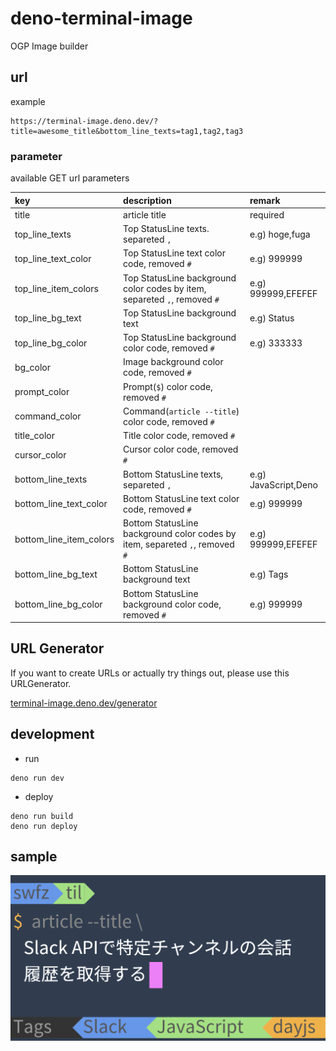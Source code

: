 # deno-terminal-image

OGP Image builder

## url

example

```
https://terminal-image.deno.dev/?title=awesome_title&bottom_line_texts=tag1,tag2,tag3
```

### parameter

available GET url parameters

| key                     | description                                                                  | remark               |
| :---------------------- | :--------------------------------------------------------------------------- | :------------------- |
| title                   | article title                                                                | required             |
| top_line_texts          | Top StatusLine texts. separeted `,`                                          | e.g) hoge,fuga       |
| top_line_text_color     | Top StatusLine text color code, removed `#`                                  | e.g) 999999          |
| top_line_item_colors    | Top StatusLine background color codes by item, separeted `,`, removed `#`    | e.g) 999999,EFEFEF   |
| top_line_bg_text        | Top StatusLine background text                                               | e.g) Status          |
| top_line_bg_color       | Top StatusLine background color code, removed `#`                            | e.g) 333333          |
| bg_color                | Image background color code, removed `#`                                     |                      |
| prompt_color            | Prompt(`$`) color code, removed `#`                                          |                      |
| command_color           | Command(`article --title`) color code, removed `#`                           |                      |
| title_color             | Title color code, removed `#`                                                |                      |
| cursor_color            | Cursor color code, removed `#`                                               |                      |
| bottom_line_texts       | Bottom StatusLine texts, separeted `,`                                       | e.g) JavaScript,Deno |
| bottom_line_text_color  | Bottom StatusLine text color code, removed `#`                               | e.g) 999999          |
| bottom_line_item_colors | Bottom StatusLine background color codes by item, separeted `,`, removed `#` | e.g) 999999,EFEFEF   |
| bottom_line_bg_text     | Bottom StatusLine background text                                            | e.g) Tags            |
| bottom_line_bg_color    | Bottom StatusLine background color code, removed `#`                         | e.g) 999999          |

## URL Generator

If you want to create URLs or actually try things out, please use this URLGenerator.

[terminal-image.deno.dev/generator](https://terminal-image.deno.dev/generator)

## development

- run

```
deno run dev
```

- deploy

```
deno run build
deno run deploy
```

## sample

![sample](sample.png)
